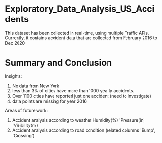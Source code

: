 # Exploratory_Data_Analysis_US_Accidents

This dataset has been collected in real-time, using multiple Traffic APIs. Currently, it contains accident data that are collected from February 2016 to Dec 2020

# Summary and Conclusion
Insights:

1. No data from New York
2. less than 3% of cities have more than 1000 yearly accidents.
3. Over 1100 cities have reported just one accident (need to investigate)
4. data points are missing for year 2016


Areas of future work:

1. Accident analysis according to weather Humidity(%) 'Pressure(in) 'Visibility(mi)
2. Accident analysis according to road condition (related columns 'Bump', 'Crossing')




